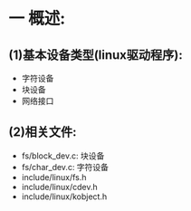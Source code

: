 # 一 概述:
## (1)基本设备类型(linux驱动程序):
- 字符设备
- 块设备
- 网络接口

## (2)相关文件:
- fs/block_dev.c: 块设备
- fs/char_dev.c: 字符设备
- include/linux/fs.h
- include/linux/cdev.h
- include/linux/kobject.h
